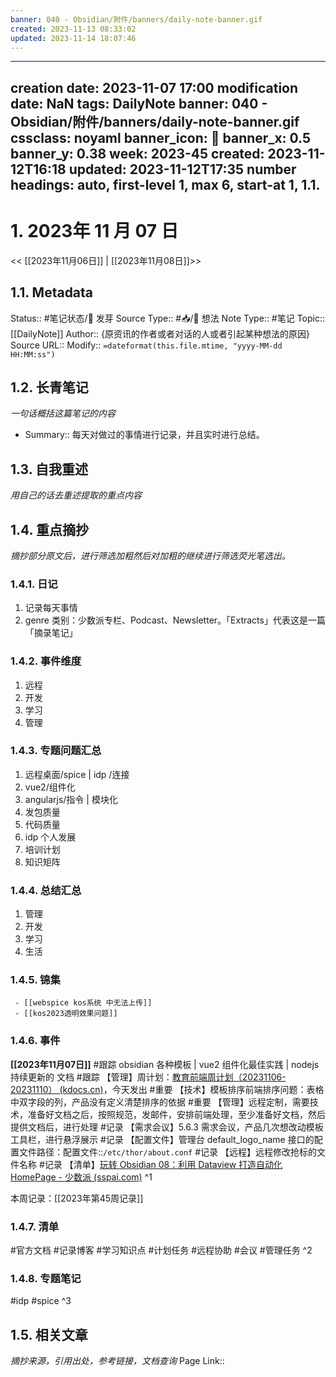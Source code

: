 ```yaml
---
banner: 040 - Obsidian/附件/banners/daily-note-banner.gif
created: 2023-11-13 08:33:02
updated: 2023-11-14 18:07:46
---
```

---
creation date: 2023-11-07 17:00
modification date: NaN
tags: DailyNote
banner: 040 - Obsidian/附件/banners/daily-note-banner.gif
cssclass: noyaml
banner_icon: 💌
banner_x: 0.5
banner_y: 0.38
week: 2023-45
created: 2023-11-12T16:18
updated: 2023-11-12T17:35
number headings: auto, first-level 1, max 6, start-at 1, 1.1.
---
# 1. 2023年 11 月 07 日

<< [[2023年11月06日]] | [[2023年11月08日]]>>

## 1.1. Metadata

Status:: #笔记状态/🌱 发芽
Source Type:: #📥/💭 想法
Note Type:: #笔记
Topic:: [[DailyNote]]
Author:: {原资讯的作者或者对话的人或者引起某种想法的原因}
Source URL::
Modify:: `=dateformat(this.file.mtime, "yyyy-MM-dd HH:MM:ss")`

## 1.2. 长青笔记

_一句话概括这篇笔记的内容_

- Summary:: 每天对做过的事情进行记录，并且实时进行总结。

## 1.3. 自我重述

_用自己的话去重述提取的重点内容_

## 1.4. 重点摘抄

_摘抄部分原文后，进行筛选加粗然后对加粗的继续进行筛选荧光笔选出。_

### 1.4.1. 日记

1. 记录每天事情
2. genre 类别：少数派专栏、Podcast、Newsletter。「Extracts」代表这是一篇「摘录笔记」

### 1.4.2. 事件维度

1. 远程
2. 开发
3. 学习
4. 管理

### 1.4.3. 专题问题汇总

1. 远程桌面/spice | idp /连接
2. vue2/组件化
3. angularjs/指令 | 模块化
4. 发包质量
5. 代码质量
6. idp 个人发展
7. 培训计划
8. 知识矩阵

### 1.4.4. 总结汇总

1. 管理
2. 开发
3. 学习
4. 生活

### 1.4.5. 锦集

```ad-col2
 - [[webspice kos系统 中无法上传]]
 - [[kos2023透明效果问题]]
```

### 1.4.6. 事件

**[[2023年11月07日]]** 
#跟踪 obsidian 各种模板 | vue2 组件化最佳实践 | nodejs 持续更新的 文档
#跟踪 【管理】周计划：[教育前端周计划（20231106-20231110） (kdocs.cn)](https://www.kdocs.cn/l/cncngxEcagIY)，今天发出
#重要 【技术】模板排序前端排序问题：表格中双字段的列，产品没有定义清楚排序的依据 
#重要 【管理】远程定制，需要技术，准备好文档之后，按照规范，发邮件，安排前端处理，至少准备好文档，然后提供文档后，进行处理 
#记录 【需求会议】5.6.3 需求会议，产品几次想改动模板工具栏，进行悬浮展示
#记录 【配置文件】管理台 default_logo_name 接口的配置文件路径：配置文件::`/etc/thor/about.conf` #记录 【远程】远程修改抢标的文件名称
#记录 【清单】[玩转 Obsidian 08：利用 Dataview 打造自动化 HomePage - 少数派 (sspai.com)](https://ios.sspai.com/post/73958)
^1

本周记录：[[2023年第45周记录]]

### 1.4.7. 清单

#官方文档 #记录博客 #学习知识点 #计划任务 #远程协助 #会议 #管理任务
^2

### 1.4.8. 专题笔记

#idp
#spice
^3

## 1.5. 相关文章

_摘抄来源，引用出处，参考链接，文档查询_
Page Link::
